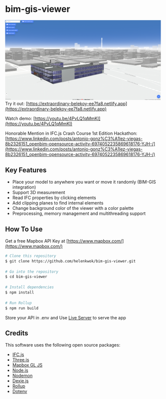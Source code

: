 # bim-gis-viewer

![img](BIM-GIS.png)
Try it out: [https://extraordinary-belekoy-ee7fa8.netlify.app](https://extraordinary-belekoy-ee7fa8.netlify.app)

Watch demo: [https://youtu.be/4PvLQ1qMmKI](https://youtu.be/4PvLQ1qMmKI)

Honorable Mention in IFC.js Crash Course 1st Edition Hackathon: [https://www.linkedin.com/posts/antonio-gonz%C3%A1lez-viegas-8b2326151_openbim-opensource-activity-6974052235869618176-YJH-/](https://www.linkedin.com/posts/antonio-gonz%C3%A1lez-viegas-8b2326151_openbim-opensource-activity-6974052235869618176-YJH-/)

## Key Features

- Place your model to anywhere you want or move it randomly (BIM-GIS integration)
- Support 3D measurement
- Read IFC properties by clicking elements
- Add clipping planes to find internal elements
- Change background color of the viewer with a color palette
- Preprocessing, memory management and multithreading support

## How To Use

Get a free Mapbox API Key at [https://www.mapbox.com/](https://www.mapbox.com/)

```bash
# Clone this repository
$ git clone https://github.com/helenkwok/bim-gis-viewer.git

# Go into the repository
$ cd bim-gis-viewer

# Install dependencies
$ npm install

# Run Rollup
$ npm run build
```

Store your API in .env and Use [Live Server](https://marketplace.visualstudio.com/items?itemName=ritwickdey.LiveServer) to serve the app

## Credits

This software uses the following open source packages:

- [IFC.js](https://ifcjs.github.io/info/)
- [Three.js](https://threejs.org/)
- [Mapbox GL JS](https://www.mapbox.com/mapbox-gljs)
- [Node.js](https://nodejs.org/)
- [Nodemon](https://nodemon.io/)
- [Dexie.js](https://dexie.org/)
- [Rollup](https://rollupjs.org/guide/en/)
- [Dotenv](https://dotenv.org/)
